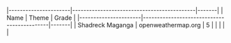 |----------------------|--------------------------------------------|-------|
| Name                 | Theme                                      | Grade |
|----------------------|--------------------------------------------|-------|
| Shadreck Maganga     | openweathermap.org                         | 5     |
|                      |                                            |       |
